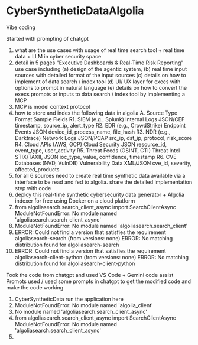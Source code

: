 # CyberSyntheticDataAlgolia

Vibe coding 

Started with prompting of chatgpt
1. what are the use cases with usage of real time search tool + real time data + LLM in cyber security space
2. detail in 5 pages "Executive Dashboards & Real-Time Risk Reporting" use case including (a) design of the agentic system, (b) real time input sources with detailed format of the input sources (c) details on how to implement of data search / index tool (d) UI/ UX layer for execs with options to prompt in natural language (e) details on how to convert the execs prompts or inputs to data search / index tool by implementing a MCP
3. MCP is model context protocol
4. how to store and index the following data in algolia
A. Source	Type	Format	Sample Fields
R1. SIEM (e.g., Splunk)	Internal Logs	JSON/CEF	timestamp, source_ip, alert_type
R2. EDR (e.g., CrowdStrike)	Endpoint Events	JSON	device_id, process_name, file_hash
R3. NDR (e.g., Darktrace)	Network Logs	JSON/PCAP	src_ip, dst_ip, protocol, risk_score
R4. Cloud APIs (AWS, GCP)	Cloud Security	JSON	resource_id, event_type, user_activity
R5. Threat Feeds (OSINT, CTI)	Threat Intel	STIX/TAXII, JSON	ioc_type, value, confidence, timestamp
R6. CVE Databases (NVD, VulnDB)	Vulnerability Data	XML/JSON	cve_id, severity, affected_products
6. for all 6 sources need to create real time synthetic data available via a  interface to be read and fed to algolia. share the detailed implementation step with code
7. deploy this real-time synthetic cybersecurity data generator + Algolia indexer for free using Docker on a cloud platform
8. from algoliasearch.search_client_async import SearchClientAsync ModuleNotFoundError: No module named 'algoliasearch.search_client_async'
9. ModuleNotFoundError: No module named 'algoliasearch.search_client'
10. ERROR: Could not find a version that satisfies the requirement algoliasearch-search (from versions: none) ERROR: No matching distribution found for algoliasearch-search
11. ERROR: Could not find a version that satisfies the requirement algoliasearch-client-python (from versions: none) ERROR: No matching distribution found for algoliasearch-client-python

Took the code from chatgpt and used VS Code + Gemini code assist
Promots used / used some prompts in chatgpt to get the modified code and make the code working
1. CyberSyntheticData run the application here
2. ModuleNotFoundError: No module named 'algolia_client'
3. No module named 'algoliasearch.search_client_async'
4. from algoliasearch.search_client_async import SearchClientAsync ModuleNotFoundError: No module named 'algoliasearch.search_client_async'
5. 
